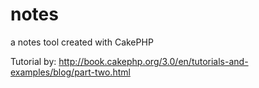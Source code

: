 # notes
a notes tool created with CakePHP


Tutorial by: http://book.cakephp.org/3.0/en/tutorials-and-examples/blog/part-two.html
